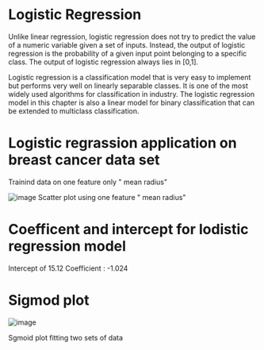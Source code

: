 # Logistic Regression

Unlike linear regression, logistic regression does not try to predict the value of a numeric variable given a set of inputs. Instead, the output of logistic regression is the probability of a given input point belonging to a specific class. The output of logistic regression always lies in [0,1].

Logistic regression is a classification model that is very easy to implement but performs very well on linearly separable classes. It is one of the most widely used algorithms for classification in industry. The logistic regression model in this chapter is also a linear model for binary classification that can be extended to multiclass classification.


# Logistic regrassion application on breast cancer data set

Trainind data on one feature only " mean radius"

![image](https://user-images.githubusercontent.com/53411455/136670393-8b028fca-eb7a-4a53-9b1d-b094da6c9cd2.png)
Scatter plot using one feature " mean radius"

# Coefficent and intercept for lodistic regression model

Intercept of 15.12
Coefficient : -1.024

# Sigmod plot

![image](https://user-images.githubusercontent.com/53411455/136670478-3cab6a51-027e-4a2e-ae22-e4b0745b2121.png)

Sgmoid plot fitting  two sets of data


